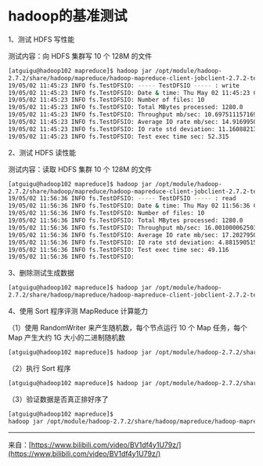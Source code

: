 # hadoop的基准测试

1、测试 HDFS 写性能

测试内容：向 HDFS 集群写 10 个 128M 的文件

```sh
[atguigu@hadoop102 mapreduce]$ hadoop jar /opt/module/hadoop-
2.7.2/share/hadoop/mapreduce/hadoop-mapreduce-client-jobclient-2.7.2-tests.jar TestDFSIO -write -nrFiles 10 -fileSize 128MB
19/05/02 11:45:23 INFO fs.TestDFSIO: ----- TestDFSIO ----- : write
19/05/02 11:45:23 INFO fs.TestDFSIO: Date & time: Thu May 02 11:45:23 CST 2019
19/05/02 11:45:23 INFO fs.TestDFSIO: Number of files: 10
19/05/02 11:45:23 INFO fs.TestDFSIO: Total MBytes processed: 1280.0
19/05/02 11:45:23 INFO fs.TestDFSIO: Throughput mb/sec: 10.69751115716984     【吞吐量】
19/05/02 11:45:23 INFO fs.TestDFSIO: Average IO rate mb/sec: 14.91699504852295【平均io速率】
19/05/02 11:45:23 INFO fs.TestDFSIO: IO rate std deviation: 11.160882132355928
19/05/02 11:45:23 INFO fs.TestDFSIO: Test exec time sec: 52.315
```

2、测试 HDFS 读性能

测试内容：读取 HDFS 集群 10 个 128M 的文件

```sh
[atguigu@hadoop102 mapreduce]$ hadoop jar /opt/module/hadoop-
2.7.2/share/hadoop/mapreduce/hadoop-mapreduce-client-jobclient-2.7.2-tests.jar TestDFSIO -read -nrFiles 10 -fileSize 128MB
19/05/02 11:56:36 INFO fs.TestDFSIO: ----- TestDFSIO ----- : read
19/05/02 11:56:36 INFO fs.TestDFSIO: Date & time: Thu May 02 11:56:36 CST 2019
19/05/02 11:56:36 INFO fs.TestDFSIO: Number of files: 10
19/05/02 11:56:36 INFO fs.TestDFSIO: Total MBytes processed: 1280.0
19/05/02 11:56:36 INFO fs.TestDFSIO: Throughput mb/sec: 16.001000062503905
19/05/02 11:56:36 INFO fs.TestDFSIO: Average IO rate mb/sec: 17.202795028686523
19/05/02 11:56:36 INFO fs.TestDFSIO: IO rate std deviation: 4.881590515873911
19/05/02 11:56:36 INFO fs.TestDFSIO: Test exec time sec: 49.116
19/05/02 11:56:36 INFO fs.TestDFSIO:
```

3、删除测试生成数据

```sh
[atguigu@hadoop102 mapreduce]$ hadoop jar /opt/module/hadoop-
2.7.2/share/hadoop/mapreduce/hadoop-mapreduce-client-jobclient-2.7.2-tests.jar TestDFSIO -clean
```

4、使用 Sort 程序评测 MapReduce 计算能力

（1）使用 RandomWriter 来产生随机数，每个节点运行 10 个 Map 任务，每个 Map 产生大约 1G 大小的二进制随机数

```sh
[atguigu@hadoop102 mapreduce]$ hadoop jar /opt/module/hadoop-2.7.2/share/hadoop/mapreduce/hadoop-mapreduce-examples-2.7.2.jar randomwriter random-data
```

（2）执行 Sort 程序

```sh
[atguigu@hadoop102 mapreduce]$ hadoop jar /opt/module/hadoop-2.7.2/share/hadoop/mapreduce/hadoop-mapreduce-examples-2.7.2.jar sort random-data sorted-data
```

（3）验证数据是否真正排好序了

```sh
[atguigu@hadoop102 mapreduce]$
hadoop jar /opt/module/hadoop-2.7.2/share/hadoop/mapreduce/hadoop-mapreduce-client-jobclient-2.7.2-tests.jar testmapredsort -sortInput random-data -sortOutput sorted-data
```

---------------------------
来自：[https://www.bilibili.com/video/BV1df4y1U79z/](https://www.bilibili.com/video/BV1df4y1U79z/)